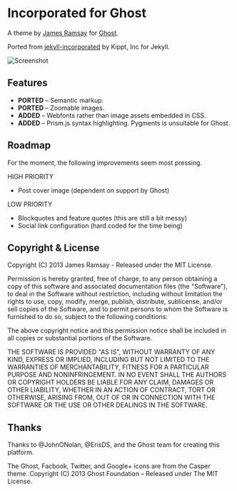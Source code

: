 # Incorporated for Ghost

A theme by [James Ramsay](http://github.com/jamesramsay) for [Ghost](http://github.com/tryghost/ghost/).

Ported from [jekyll-incorporated](https://github.com/kippt/jekyll-incorporated) by Kippt, Inc for Jekyll.

![Screenshot](http://l.jwr.vc/M5vP+)

## Features

- **PORTED** – Semantic markup.
- **PORTED** – Zoomable images.
- **ADDED** – Webfonts rather than image assets embedded in CSS.
- **ADDED** – Prism.js syntax highlighting. Pygments is unsuitable for Ghost.

## Roadmap

For the moment, the following improvements seem most pressing.

HIGH PRIORITY

- Post cover image (dependent on support by Ghost)

LOW PRIORITY

- Blockquotes and feature quotes (this are still a bit messy)
- Social link configuration (hard coded for the time being)

## Copyright & License

Copyright (C) 2013 James Ramsay - Released under the MIT License.

Permission is hereby granted, free of charge, to any person obtaining a copy of this software and associated documentation files (the "Software"), to deal in the Software without restriction, including without limitation the rights to use, copy, modify, merge, publish, distribute, sublicense, and/or sell copies of the Software, and to permit persons to whom the Software is furnished to do so, subject to the following conditions:

The above copyright notice and this permission notice shall be included in all copies or substantial portions of the Software.

THE SOFTWARE IS PROVIDED "AS IS", WITHOUT WARRANTY OF ANY KIND, EXPRESS OR IMPLIED, INCLUDING BUT NOT LIMITED TO THE WARRANTIES OF MERCHANTABILITY, FITNESS FOR A PARTICULAR PURPOSE AND
NONINFRINGEMENT. IN NO EVENT SHALL THE AUTHORS OR COPYRIGHT HOLDERS BE LIABLE FOR ANY CLAIM, DAMAGES OR OTHER LIABILITY, WHETHER IN AN ACTION OF CONTRACT, TORT OR OTHERWISE, ARISING FROM, OUT OF OR IN CONNECTION WITH THE SOFTWARE OR THE USE OR OTHER DEALINGS IN THE SOFTWARE.

## Thanks

Thanks to @JohnONolan, @ErisDS, and the Ghost team for creating this platform.

The Ghost, Facbook, Twitter, and Google+ icons are from the Casper theme.
Copyright (C) 2013 Ghost Foundation – Released under The MIT License.

